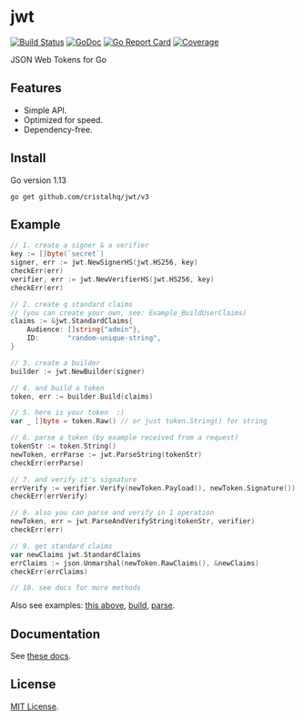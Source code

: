 # jwt

[![Build Status][build-img]][build-url]
[![GoDoc][doc-img]][doc-url]
[![Go Report Card][reportcard-img]][reportcard-url]
[![Coverage][coverage-img]][coverage-url]

JSON Web Tokens for Go

## Features

* Simple API.
* Optimized for speed.
* Dependency-free.

## Install

Go version 1.13

```
go get github.com/cristalhq/jwt/v3
```

## Example

```go
// 1. create a signer & a verifier
key := []byte(`secret`)
signer, err := jwt.NewSignerHS(jwt.HS256, key)
checkErr(err)
verifier, err := jwt.NewVerifierHS(jwt.HS256, key)
checkErr(err)

// 2. create q standard claims
// (you can create your own, see: Example_BuildUserClaims)
claims := &jwt.StandardClaims{
    Audience: []string{"admin"},
    ID:       "random-unique-string",
}

// 3. create a builder
builder := jwt.NewBuilder(signer)

// 4. and build a token
token, err := builder.Build(claims)

// 5. here is your token  :)
var _ []byte = token.Raw() // or just token.String() for string

// 6. parse a token (by example received from a request)
tokenStr := token.String()
newToken, errParse := jwt.ParseString(tokenStr)
checkErr(errParse)

// 7. and verify it's signature
errVerify := verifier.Verify(newToken.Payload(), newToken.Signature())
checkErr(errVerify)

// 8. also you can parse and verify in 1 operation
newToken, err = jwt.ParseAndVerifyString(tokenStr, verifier)
checkErr(err)

// 9. get standard claims
var newClaims jwt.StandardClaims
errClaims := json.Unmarshal(newToken.RawClaims(), &newClaims)
checkErr(errClaims)

// 10. see docs for more methods
```

Also see examples: [this above](https://github.com/cristalhq/jwt/blob/master/example_test.go), [build](https://github.com/cristalhq/jwt/blob/master/example_build_test.go), [parse](https://github.com/cristalhq/jwt/blob/master/example_parse_test.go).

## Documentation

See [these docs](https://godoc.org/github.com/cristalhq/jwt/v3).

## License

[MIT License](LICENSE).

[build-img]: https://github.com/cristalhq/jwt/workflows/build/badge.svg
[build-url]: https://github.com/cristalhq/jwt/actions
[doc-img]: https://godoc.org/github.com/cristalhq/jwt?status.svg
[doc-url]: https://pkg.go.dev/github.com/cristalhq/jwt/v3
[reportcard-img]: https://goreportcard.com/badge/cristalhq/jwt
[reportcard-url]: https://goreportcard.com/report/cristalhq/jwt
[coverage-img]: https://codecov.io/gh/cristalhq/jwt/branch/master/graph/badge.svg
[coverage-url]: https://codecov.io/gh/cristalhq/jwt
